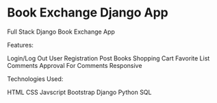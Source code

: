 # Book Exchange Django App
 Full Stack Django Book Exchange App

Features:

Login/Log Out
User Registration
Post Books
Shopping Cart
Favorite List
Comments
Approval For Comments
Responsive

Technologies Used:

HTML
CSS
Javscript
Bootstrap
Django
Python
SQL
